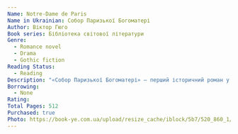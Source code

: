 ```yaml
---
Name: Notre-Dame de Paris
Name in Ukrainian: Собор Паризької Богоматері
Author: Віктор Гюго
Book series: Бібліотека світової літератури
Genre:
  - Romance novel
  - Drama
  - Gothic fiction
Reading Status:
  - Reading
Description: "«Собор Паризької Богоматері» — перший історичний роман у французькій літературі. Для опису собору та Парижу XV століття письменник вивчив багатий історичний матеріал. Головні герої вигадані автором: циганка Есмеральда, архідиякон Клод Фролло, дзвонар собору горбун Квазимодо (який уже давно перейшов у розряд літературних типажів). Але є в романі «персонаж», який об’єднує всі діючі особи та збирає докупи основні сюжетні лінії. Ім’я його винесено у назву твору. Це — собор Паризької Богоматері."
Borrowing:
  - None
Rating:
Total Pages: 512
Purchased: true
Photo: https://book-ye.com.ua/upload/resize_cache/iblock/5b7/520_860_1/7ed5b388_f8f6_11eb_8150_0050568ef5e6_11d823ed_f8f7_11eb_8150_0050568ef5e6.jpg
---
```

